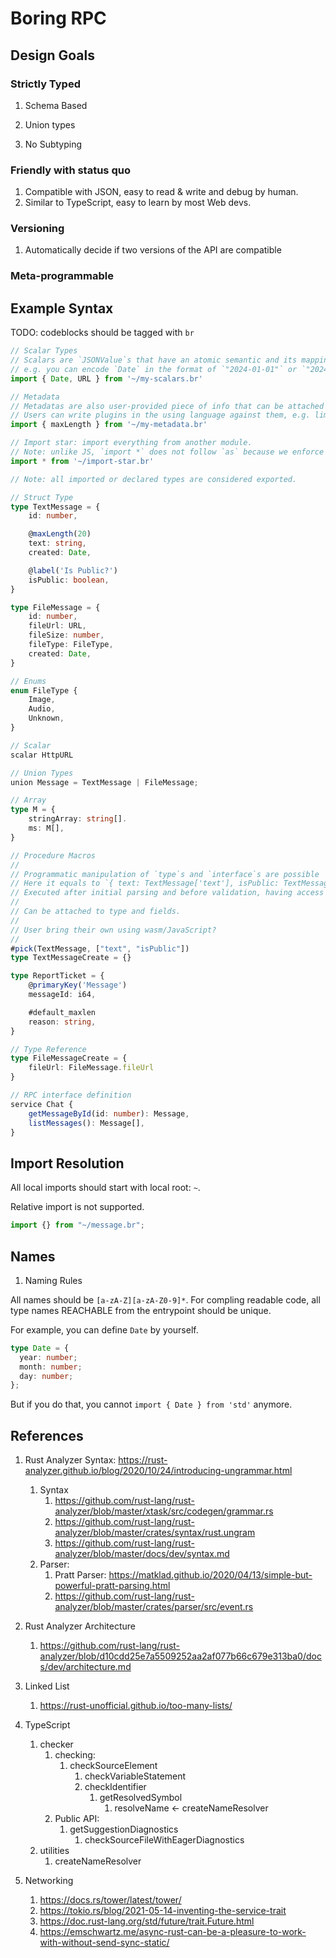 # Boring RPC

## Design Goals

### Strictly Typed

1. Schema Based

2. Union types

3. No Subtyping

### Friendly with status quo

1. Compatible with JSON, easy to read & write and debug by human.
2. Similar to TypeScript, easy to learn by most Web devs.

### Versioning

1. Automatically decide if two versions of the API are compatible

### Meta-programmable

## Example Syntax

TODO: codeblocks should be tagged with `br`

```ts
// Scalar Types
// Scalars are `JSONValue`s that have an atomic semantic and its mapping with the actual language is user-provided.
// e.g. you can encode `Date` in the format of `"2024-01-01"` or `"20240101"` in string, or even `{ "year": 2024, "month": 1, "day": 1 }`
import { Date, URL } from '~/my-scalars.br'

// Metadata
// Metadatas are also user-provided piece of info that can be attached to each level of the syntax
// Users can write plugins in the using language against them, e.g. limiting the length of strings.
import { maxLength } from '~/my-metadata.br'

// Import star: import everything from another module.
// Note: unlike JS, `import *` does not follow `as` because we enforce uniqueness for exported specifiers.
import * from '~/import-star.br'

// Note: all imported or declared types are considered exported.

// Struct Type
type TextMessage = {
    id: number,

    @maxLength(20)
    text: string,
    created: Date,

    @label('Is Public?')
    isPublic: boolean,
}

type FileMessage = {
    id: number,
    fileUrl: URL,
    fileSize: number,
    fileType: FileType,
    created: Date,
}

// Enums
enum FileType {
    Image,
    Audio,
    Unknown,
}

// Scalar
scalar HttpURL

// Union Types
union Message = TextMessage | FileMessage;

// Array
type M = {
    stringArray: string[].
    ms: M[],
}

// Procedure Macros
//
// Programmatic manipulation of `type`s and `interface`s are possible
// Here it equals to `{ text: TextMessage['text'], isPublic: TextMessage['isPublic'] }`
// Executed after initial parsing and before validation, having access to purely syntax information.
//
// Can be attached to type and fields.
//
// User bring their own using wasm/JavaScript?
//
#pick(TextMessage, ["text", "isPublic"])
type TextMessageCreate = {}

type ReportTicket = {
    @primaryKey('Message')
    messageId: i64,

    #default_maxlen
    reason: string,
}

// Type Reference
type FileMessageCreate = {
    fileUrl: FileMessage.fileUrl
}

// RPC interface definition
service Chat {
    getMessageById(id: number): Message,
    listMessages(): Message[],
}
```

## Import Resolution

All local imports should start with local root: `~`.

Relative import is not supported.

```ts
import {} from "~/message.br";
```

## Names

1. Naming Rules

All names should be `[a-zA-Z][a-zA-Z0-9]*`.
For compling readable code, all type names REACHABLE from the entrypoint should be unique.

For example, you can define `Date` by yourself.

```ts
type Date = {
  year: number;
  month: number;
  day: number;
};
```

But if you do that, you cannot `import { Date } from 'std'` anymore.

## References

1. Rust Analyzer Syntax: https://rust-analyzer.github.io/blog/2020/10/24/introducing-ungrammar.html

   1. Syntax
      1. https://github.com/rust-lang/rust-analyzer/blob/master/xtask/src/codegen/grammar.rs
      2. https://github.com/rust-lang/rust-analyzer/blob/master/crates/syntax/rust.ungram
      3. https://github.com/rust-lang/rust-analyzer/blob/master/docs/dev/syntax.md
   2. Parser:
      1. Pratt Parser: https://matklad.github.io/2020/04/13/simple-but-powerful-pratt-parsing.html
      1. https://github.com/rust-lang/rust-analyzer/blob/master/crates/parser/src/event.rs

2. Rust Analyzer Architecture

   1. https://github.com/rust-lang/rust-analyzer/blob/d10cdd25e7a5509252aa2af077b66c679e313ba0/docs/dev/architecture.md

3. Linked List

   1. https://rust-unofficial.github.io/too-many-lists/

4. TypeScript

   1. checker
      1. checking:
         1. checkSourceElement
            1. checkVariableStatement
            2. checkIdentifier
               1. getResolvedSymbol
                  1. resolveName <- createNameResolver
      2. Public API:
         1. getSuggestionDiagnostics
            1. checkSourceFileWithEagerDiagnostics
   2. utilities
      1. createNameResolver

5. Networking
   1. https://docs.rs/tower/latest/tower/
   2. https://tokio.rs/blog/2021-05-14-inventing-the-service-trait
   3. https://doc.rust-lang.org/std/future/trait.Future.html
   4. https://emschwartz.me/async-rust-can-be-a-pleasure-to-work-with-without-send-sync-static/
